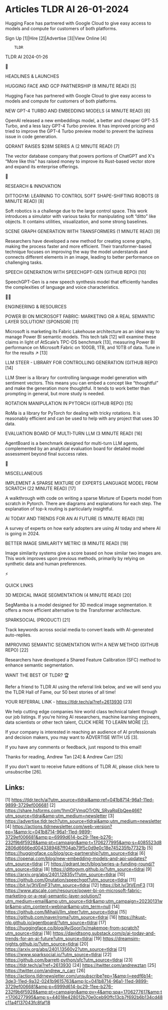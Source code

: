 # Articles TLDR AI 26-01-2024

Hugging Face has partnered with Google Cloud to give easy access to
models and compute for customers of both platforms.  

Sign Up [1]|Hire [2]|Advertise [3]|View Online [4] 

		TLDR 

TLDR AI 2024-01-26

🚀 

HEADLINES & LAUNCHES

 HUGGING FACE AND GCP PARTNERSHIP (8 MINUTE READ) [5] 

 Hugging Face has partnered with Google Cloud to give easy access to
models and compute for customers of both platforms. 

 NEW GPT-4 TURBO AND EMBEDDING MODELS (4 MINUTE READ) [6] 

 OpenAI released a new embeddings model, a better and cheaper GPT-3.5
Turbo, and a less lazy GPT-4 Turbo preview. It has improved pricing
and tried to improve the GPT-4 Turbo preview model to prevent the
laziness issue in code generation. 

 QDRANT RAISES $28M SERIES A (2 MINUTE READ) [7] 

 The vector database company that powers portions of ChatGPT and X's
“More like this” has raised money to improve its Rust-based vector
store and expand its enterprise offerings. 

🧠 

RESEARCH & INNOVATION

 DITTOGYM: LEARNING TO CONTROL SOFT SHAPE-SHIFTING ROBOTS (8 MINUTE
READ) [8] 

 Soft robotics is a challenge due to the large control space. This
work introduces a simulator with various tasks for manipulating soft
“ditto” like objects. It contains utilities, visualization, and
some strong baselines. 

 SCENE GRAPH GENERATION WITH TRANSFORMERS (1 MINUTE READ) [9] 

 Researchers have developed a new method for creating scene graphs,
making the process faster and more efficient. Their transformer-based
technique focuses on improving the way the model understands and
connects different elements in an image, leading to better performance
on challenging tasks. 

 SPEECH GENERATION WITH SPEECHGPT-GEN (GITHUB REPO) [10] 

 SpeechGPT-Gen is a new speech synthesis model that efficiently
handles the complexities of language and voice characteristics. 

🧑‍💻 

ENGINEERING & RESOURCES

 POWER BI ON MICROSOFT FABRIC: MARKETING OR A REAL SEMANTIC LAYER
SOLUTION? (SPONSOR) [11] 

 Microsoft is marketing its Fabric Lakehouse architecture as an ideal
way to manage Power BI semantic models. This tech talk [12] will
examine these claims in light of AtScale’s TPC-DS benchmark [13],
measuring Power BI performance on Microsoft Fabric on 100GB, 1TB, and
10TB of data. Tune in for the results ↗ [13] 

 LLM STEER - LIBRARY FOR CONTROLLING GENERATION (GITHUB REPO) [14] 

 LLM Steer is a library for controlling language model generation with
sentiment vectors. This means you can embed a concept like
“thoughtful” and make the generation more thoughtful. It tends to
work better than prompting in general, but more study is needed. 

 ROTATION MANIPULATION IN PYTORCH (GITHUB REPO) [15] 

 RoMa is a library for PyTorch for dealing with tricky rotations. It
is reasonably efficient and can be used to help with any project that
uses 3D data. 

 EVALUATION BOARD OF MULTI-TURN LLM (3 MINUTE READ) [16] 

 AgentBoard is a benchmark designed for multi-turn LLM agents,
complemented by an analytical evaluation board for detailed model
assessment beyond final success rates. 

🎁 

MISCELLANEOUS

 IMPLEMENT A SPARSE MIXTURE OF EXPERTS LANGUAGE MODEL FROM SCRATCH (22
MINUTE READ) [17] 

 A walkthrough with code on writing a sparse Mixture of Experts model
from scratch in Pytorch. There are diagrams and explanations for each
step. The explanation of top-k routing is particularly insightful. 

 AI TODAY AND TRENDS FOR AN AI FUTURE (5 MINUTE READ) [18] 

 A survey of experts on how early adopters are using AI today and
where AI is going in 2024. 

 BETTER IMAGE SIMILARITY METRIC (8 MINUTE READ) [19] 

 Image similarity systems give a score based on how similar two images
are. This work improves upon previous methods, primarily by relying on
synthetic data and human preferences. 

⚡ 

QUICK LINKS

 3D MEDICAL IMAGE SEGMENTATION (4 MINUTE READ) [20] 

 SegMamba is a model designed for 3D medical image segmentation. It
offers a more efficient alternative to the Transformer architecture. 

 SPARKSOCIAL (PRODUCT) [21] 

 Track keywords across social media to convert leads with AI-generated
auto-replies. 

 IMPROVING SEMANTIC SEGMENTATION WITH A NEW METHOD (GITHUB REPO) [22] 

 Researchers have developed a Shared Feature Calibration (SFC) method
to enhance semantic segmentation. 

WANT THE BEST OF TLDR? 🏆

Refer a friend to TLDR AI using the referral link below, and we will
send you the TLDR Hall of Fame, our 50 best stories of all time!

YOUR REFERRAL LINK - https://tldr.tech/ai?ref=2613930 [23]

 We help cutting edge companies hire world class technical talent
through our job listings. If you're hiring AI researchers, machine
learning engineers, data scientists or other tech talent, CLICK HERE
TO LEARN MORE [2]. 

If your company is interested in reaching an audience of AI
professionals and decision makers, you may want to ADVERTISE WITH US
[3]. 

If you have any comments or feedback, just respond to this email! 

Thanks for reading, 
Andrew Tan [24] & Andrew Carr [25] 

If you don't want to receive future editions of TLDR AI, please click
here to unsubscribe [26]. 

 

Links:
------
[1] https://tldr.tech/ai?utm_source=tldrai&amp;ref=041b8714-96a1-11ed-9899-3729ef006681
[2] https://share.hsforms.com/1hmOFVmqOTrON_SRvaRqEbQee466?utm_source=tldrai&amp;utm_medium=newsletter
[3] https://advertise.tldr.tech?utm_source=tldrai&amp;utm_medium=newsletter
[4] https://actions.tldrnewsletter.com/web-version?ep=1&amp;lc=041b8714-96a1-11ed-9899-3729ef006681&amp;p=6999d614-bc29-11ee-b276-232f9b6f5928&amp;pt=campaign&amp;t=1706277995&amp;s=4085523d82806d6666ed0043389487ff04ab79f5c0d9e0c18e745235fb77321b
[5] https://huggingface.co/blog/gcp-partnership?utm_source=tldrai
[6] https://openai.com/blog/new-embedding-models-and-api-updates?utm_source=tldrai
[7] https://qdrant.tech/blog/series-a-funding-round/?utm_source=tldrai
[8] https://dittogym.github.io/?utm_source=tldrai
[9] https://arxiv.org/abs/2401.12835v1?utm_source=tldrai
[10] https://github.com/0nutation/speechgpt?utm_source=tldrai
[11] https://bit.ly/3tVEmF3?utm_source=tldrai
[12] https://bit.ly/3tVEmF3
[13] https://www.atscale.com/resource/power-bi-on-microsoft-fabric-marketing-or-a-real-semantic-layer-solution/?utm_medium=email&amp;utm_source=tldr&amp;utm_campaign=20230131wbr&amp;utm_content=webinar&amp;utm_term=null
[14] https://github.com/Mihaiii/llm_steer?utm_source=tldrai
[15] https://github.com/naver/roma?utm_source=tldrai
[16] https://hkust-nlp.github.io/agentboard/?utm_source=tldrai
[17] https://huggingface.co/blog/AviSoori1x/makemoe-from-scratch?utm_source=tldrai
[18] https://davidtsong.substack.com/p/ai-today-and-trends-for-an-ai-future?utm_source=tldrai
[19] https://dreamsim-nights.github.io/?utm_source=tldrai
[20] https://arxiv.org/abs/2401.13560v2?utm_source=tldrai
[21] https://www.sparksocial.io/?utm_source=tldrai
[22] https://github.com/barrett-python/sfc?utm_source=tldrai
[23] https://tldr.tech/ai?ref=2613930
[24] https://twitter.com/andrewztan
[25] https://twitter.com/andrew_n_carr
[26] https://actions.tldrnewsletter.com/unsubscribe?ep=1&amp;l=eedf6b14-3de3-11ed-9a32-0241b9615763&amp;lc=041b8714-96a1-11ed-9899-3729ef006681&amp;p=6999d614-bc29-11ee-b276-232f9b6f5928&amp;pt=campaign&amp;pv=4&amp;spa=1706277617&amp;t=1706277995&amp;s=44018e428012b70e0ceb90ffc13cb7f692b6b134cd48c11a4f137043fc8faf18